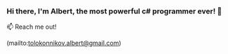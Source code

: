 ### Hi there, I'm Albert, the most powerful c# programmer ever! 👋


📫 Reach me out!

(mailto:tolokonnikov.albert@gmail.com)
